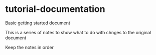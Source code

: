 # tutorial-documentation
Basic getting started document

This is a series of notes to show what to do with chnges to the original document

Keep the notes in order
